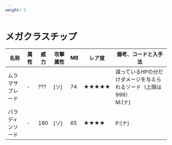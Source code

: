 ```yaml
---
weight: 2
---
```


# メガクラスチップ

| 名称 | 属性  | 威力  | 攻撃属性 | MB | レア度 | 備考、コードと入手法                                 |
|----------|-----|-----|---|---|---|--------------------------------------------|
| ムラマサブレード | - | ??? | [ソ] | 74 | ★★★★★ | 減っているHPの分だけダメージを与えられるソード（上限は999）<br/>M:[ナ] |
| パラディンソード | - | 180 | [ソ] | 65 | ★★★★ | P:[ナ]                                      |
